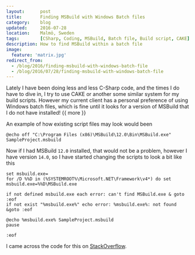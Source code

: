 ```yaml
---
layout:      post
title:       Finding MSBuild with Windows Batch files
category:    blog
updated:     2016-07-28
location:    Malmö, Sweden
tags:        [CSharp, Coding, MSBuild, Batch file, Build script, CAKE]
description: How to find MSBuild within a batch file
image:
  feature: 'matrix.jpg'
redirect_from:
  - /blog/2016/finding-msbuild-with-windows-batch-file
  - /blog/2016/07/28/finding-msbuild-with-windows-batch-file
---
```


Lately I have been doing less and less C-Sharp code, and the times I do have to dive in, I try to use CAKE or another some similar system for my build scripts. However my current client has a personal preference of using Windows batch files, which is fine until it looks for a version of MSBuild that I do not have installed! {{ more }}

An example of how existing script files may look would been

```batch
@echo off "C:\Program Files (x86)\MSBuild\12.0\Bin\MSBuild.exe" SampleProject.msbuild
``` 

Now if I had MSBuild `12.0` installed, that would not be a problem, however I have version `14.0`, so I have started changing the scripts to look a bit like this

```batch
set msbuild.exe=
for /D %%D in (%SYSTEMROOT%\Microsoft.NET\Framework\v4*) do set msbuild.exe=%%D\MSBuild.exe

if not defined msbuild.exe each error: can't find MSBuild.exe & goto :eof
if not exist "%msbuild.exe%" echo error: %msbuild.exe%: not found &goto :eof

@echo %msbuild.exe% SampleProject.msbuild
pause

:eof
```

I came across the code for this on [StackOverflow](http://stackoverflow.com/a/13752506/221456).